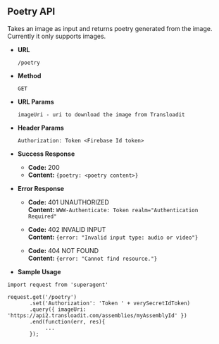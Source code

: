 **Poetry API**
---
Takes an image as input and returns poetry generated from the image. Currently it only supports images.

* **URL**

	`/poetry`
  
* **Method**

	`GET`

* **URL Params**

	`imageUri - uri to download the image from Transloadit`

* **Header Params**

	`Authorization: Token <Firebase Id token>`

* **Success Response**

  * **Code:** 200
  * **Content:** `{poetry: <poetry content>}`

* **Error Response**
  * **Code:** 401 UNAUTHORIZED   
    **Content:** `WWW-Authenticate: Token realm="Authentication Required"`

  
  * **Code:** 402 INVALID INPUT  
    **Content:** `{error: "Invalid input type: audio or video"}`
    
  * **Code:** 404 NOT FOUND  
    **Content:** `{error: "Cannot find resource."}`

* **Sample Usage**

```nodejs
import request from 'superagent'

request.get('/poetry')
       .set('Authorization': 'Token ' + verySecretIdToken)
       .query({ imageUri: 'https://api2.transloadit.com/assemblies/myAssemblyId' })
       .end(function(err, res){
       		...
       });
```
